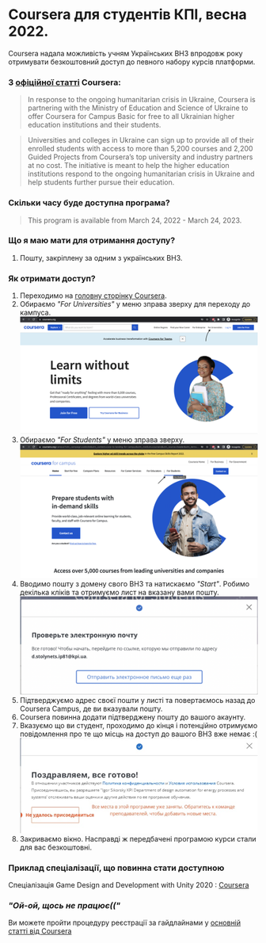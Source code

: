 # Coursera для студентів КПІ, весна 2022.
Coursera надала можливість учням Українських ВНЗ впродовж року отримувати безкоштовний доступ до певного набору курсів платформи.

### З [офіційної статті](https://www.coursera.support/s/article/000001666-Coursera-for-Ukraine-Initiative?language=en_US) Coursera: 
> In response to the ongoing humanitarian crisis in Ukraine, Coursera is partnering with the Ministry of Education and Science of Ukraine to offer Coursera for 
Campus Basic for free to all Ukrainian higher education institutions and their students.

> Universities and colleges in Ukraine can sign up to provide all of their enrolled students with access to more than 5,200 courses and 2,200 Guided Projects 
from Coursera’s top university and industry partners at no cost.
The initiative is meant to help the higher education institutions respond to the ongoing humanitarian crisis in Ukraine and help students further pursue their education.

### Скільки часу буде доступна програма?
>This program is available from March 24, 2022 - March 24, 2023.
 
### Що я маю мати для отримання доступу? 
1. Пошту, закріплену за одним з українських ВНЗ.

### Як отримати доступ?
1. Переходимо на [головну сторінку Coursera](https://www.coursera.org/).
2. Обираємо _"For Universities"_ у меню зправа зверху для переходу до кампуса.
![](sources/main-page.png)
3. Обираємо _"For Students"_ у меню зправа зверху.
![](sources/campus-page.png)
4. Вводимо пошту з домену свого ВНЗ та натискаємо _"Start"_. Робимо декілька кліків та отримуємо лист на вказану вами пошту.
![](sources/email-confirmation.png)
5. Підтверджуємо адрес своєї пошти у листі та повертаємось назад до Coursera Campus, де ви вказували пошту. 
6. Coursera повинна додати підтверджену пошту до вашого акаунту.
7. Вказуємо що ви студент, проходимо до кінця і потенційно отримуємо повідомлення про те що місць на доступ до вашого ВНЗ вже немає :(
![](sources/uni-rejection.jpg)
8. Закриваємо вікно. Насправді ж передбачені програмою курси стали для вас безкоштовні. 

### Приклад спеціалізації, що повинна стати доступною
Спеціалізація Game Design and Development with Unity 2020 : [Coursera](https://www.coursera.org/specializations/game-design-and-development#courses)

### _"Ой-ой, щось не працює(("_
Ви можете пройти процедуру реєстрації за гайдлайнами у [основній статті від Coursera](https://www.coursera.support/s/article/000001666-Coursera-for-Ukraine-Initiative?language=en_US#sign-up)